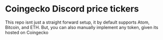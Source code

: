 # Coingecko Discord price tickers

This repo isnt just a straight forward setup, it by default supports Atom, Bitcoin, and ETH.
But, you can also manually implement any token, given its hosted on Coingecko
